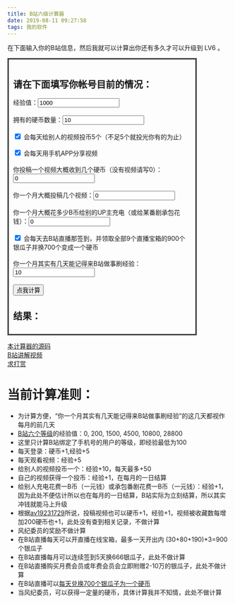 ```yaml
---
title: B站六级计算器
date: 2019-08-11 09:27:58
tags: 我的软件
---
```

在下面输入你的B站信息，然后我就可以计算出你还有多久才可以升级到 LV6 。

<script src="/js/whenlv6.js"></script>

<form id="calc" style="border: medium ridge black; width: 80%; padding: 10px;">
    <h2>请在下面填写你帐号目前的情况：</h2>
    经验值：<input id="ex" type="number" value="1000"><br><br>
    拥有的硬币数量：<input id="coins" type="number" value="10"><br><br>
    <input id="doCoins" type="checkbox" value="y" checked="checked"> 会每天给别人的视频投币5个（不足5个就投光你有的为止）<br><br>
    <input id="doShare" type="checkbox" value="y" checked="checked"> 会每天用手机APP分享视频<br><br>
    你投稿一个视频大概收到几个硬币（没有视频请写0）：<input id="videocoins" type="number" value="0"><br><br>
    你一个月大概投稿几个视频：<input id="videos" type="number" value="0"><br><br>
    你一个月大概花多少B币给别的UP主充电（或给某番剧承包花钱）：<input id="sends" type="number" value="0"><br><br>
    <input id="doLive" type="checkbox" value="y" checked="checked"> 会每天去B站直播那签到，并领取全部9个直播宝箱的900个银瓜子并换700个变成一个硬币<br><br>
    你一个月其实有几天能记得来B站做事刷经验：<input id="days" type="number" value="10"><br><br>
    <button type="button" onclick="CalcWhenLV6();" >点我计算</button>
    <h2>结果：</h2>
    <b><p id="out"></p></b>
</form>

[本计算器的源码](https://gist.github.com/gordonwalkedby/223f5f24bcca28d9407bfe5cb6bfa9c6)  
[B站讲解视频](https://www.bilibili.com/video/av63407383)  
[求打赏](/donateme/)  

# 当前计算准则：  

- 为计算方便，“你一个月其实有几天能记得来B站做事刷经验”的这几天都视作每月的前几天
- [B站六个等级](https://www.bilibili.com/blackboard/help.html#%E4%BC%9A%E5%91%98%E7%AD%89%E7%BA%A7%E7%9B%B8%E5%85%B3?id=7251c4ab69d44a8ebbbd276dea46d790)的经验值：0, 200, 1500, 4500, 10800, 28800
- 这里只计算B站绑定了手机号的用户的等级，即经验最低为100
- 每天登录：硬币+1,经验+5
- 每天观看视频：经验+5
- 给别人的视频投币一个：经验+10，每天最多+50
- 自己的视频获得一个投币：经验+1，在每月的一日结算
- 给别人充电花费一B币（一元钱）或承包番剧花费一B币（一元钱）：经验+1，因为此处不便估计所以也在每月的一日结算，B站实际为立刻结算，所以其实冲钱就能马上升级
- 根据[av19231729](https://www.bilibili.com/video/av19231729)所说，投稿视频也可以硬币+1，经验+1，视频被收藏数每增加200硬币也+1，此处没有查到相关记录，不做计算
- 风纪委员的奖励不做计算
- 在B站直播每天可以开直播在线宝箱，最多一天开出内 (30+80+190)*3=900 个银瓜子
- 在B站直播每月可以连续签到5天换666银瓜子，此处不做计算
- 在B站直播购买月费会员或年费会员会立即附赠2-10万的银瓜子，此处不做计算
- 在B站直播可以[每天兑换700个银瓜子为一个硬币](https://live.bilibili.com/exchange)
- 当风纪委员，可以获得一定量的硬币，具体计算我并不知情，此处不做计算
